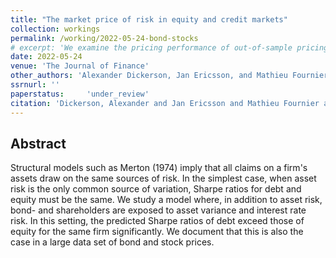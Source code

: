 ```yaml
---
title: "The market price of risk in equity and credit markets"
collection: workings
permalink: /working/2022-05-24-bond-stocks
# excerpt: 'We examine the pricing performance of out-of-sample pricing factors in the broad cross-section of currency returns. To this end, we develop a methodology for estimating empirical minimum-dispersion stochastic discount factors (SDFs) under constraints on maximum position leverage. Under leverage constraints compatible with those observed in the currency markets, our empirical SDFs deliver smaller out-of-sample pricing errors than existing factor models, and are priced in individual currency and hedge fund cross-sections. After transaction costs, an investable SDF portfolio delivers a Sharpe ratio of around 0.8 and positively skewed returns. These empirical SDFs offer tractable benchmarks for candidate currency pricing models.'
date: 2022-05-24
venue: 'The Journal of Finance'
other_authors: 'Alexander Dickerson, Jan Ericsson, and Mathieu Fournier'
ssrnurl: ''
paperstatus:	 'under_review'
citation: 'Dickerson, Alexander and Jan Ericsson and Mathieu Fournier and Piotr Orłowski (2022) The market price of risk in equity and credit markets'
---
```

## Abstract

Structural models such as Merton (1974) imply that all claims on a firm's assets draw on the same sources of risk. In the simplest case, when asset risk is the only common source of variation, Sharpe ratios for debt and equity must be the same. We study a model where, in addition to asset risk, bond- and shareholders are exposed to asset variance and interest rate risk. In this setting, the predicted Sharpe ratios of debt exceed those of equity for the same firm significantly. We document that this is also the case in a large data set of bond and stock prices.